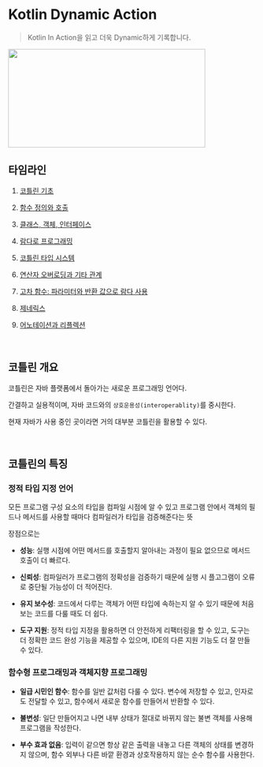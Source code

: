 # Kotlin Dynamic Action


> Kotlin In Action을 읽고 더욱 Dynamic하게 기록합니다.

<img src ="https://velog.velcdn.com/images/haero_kim/post/212f9167-e32d-41f1-be80-0e6bc12c6cf8/general.png" width = 400px height = 200px></img>

## 타임라인

1. [코틀린 기초]()

2. [함수 정의와 호출]()
3. [클래스, 객체, 인터페이스]()
4. [람다로 프로그래밍]()
5. [코틀린 타입 시스템]()
6. [연산자 오버로딩과 기타 관계]()
7. [고차 함수: 파라미터와 반환 값으로 람다 사용]()
8. [제네릭스]()
9. [어노테이션과 리플렉션]()

<br>

## 코틀린 개요

코틀린은 자바 플랫폼에서 돌아가는 새로운 프로그래밍 언어다.
  
간결하고 실용적이며, 자바 코드와의 `상호운용성(interoperablity)`를 중시한다.
  
현재 자바가 사용 중인 곳이라면 거의 대부분 코틀린을 활용할 수 있다.

<br>

## 코틀린의 특징

### 정적 타입 지정 언어
모든 프로그램 구성 요소의 타입을 컴파일 시점에 알 수 있고 프로그램 안에서 객체의 필드나 메서드를 사용할 때마다 컴파일러가 타입을 검증해준다는 뜻
  
장점으로는
- **성능**: 실행 시점에 어떤 메서드를 호출할지 알아내는 과정이 필요 없으므로 메서드 호출이 더 빠르다.

- **신뢰성**: 컴파일러가 프로그램의 정확성을 검증하기 때문에 실행 시 플고그램이 오류로 중단될 가능성이 더 적어진다.
- **유지 보수성**: 코드에서 다루는 객체가 어떤 타입에 속하는지 알 수 있기 때문에 처음 보는 코드를 다룰 때도 더 쉽다.
- **도구 지원**: 정적 타입 지정을 활용하면 더 안전하게 리팩터링을 할 수 있고, 도구는 더 정확한 코드 완성 기능을 제공할 수 있으며, IDE의 다른 지원 기능도 더 잘 만들 수 있다.

### 함수형 프로그래밍과 객체지향 프로그래밍

- **일급 시민인 함수**: 함수를 일반 값처럼 다룰 수 있다. 변수에 저장할 수 있고, 인자로도 전달할 수 있고, 함수에서 새로운 함수를 만들어서 반환할 수 있다.

- **불변성**: 일단 만들어지고 나면 내부 상태가 절대로 바뀌지 않는 불변 객체를 사용해 프로그램을 작성한다.
- **부수 효과 없음**: 입력이 같으면 항상 같은 출력을 내놓고 다른 객체의 상태를 변경하지 않으며, 함수 외부나 다른 바깥 환경과 상호작용하지 않는 순수 함수를 사용한다.

